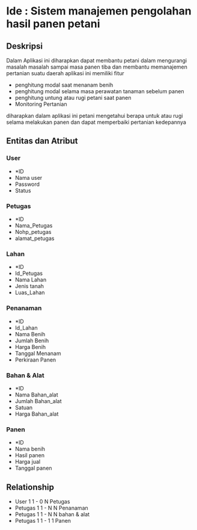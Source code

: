 # Ide : Sistem manajemen pengolahan hasil panen petani

## Deskripsi
Dalam Aplikasi ini diharapkan dapat membantu petani dalam mengurangi masalah masalah sampai masa panen tiba dan membantu memanajemen pertanian suatu daerah
aplikasi ini memiliki fitur 
- penghitung modal saat menanam benih 
- penghitung modal selama masa perawatan tanaman sebelum panen 
- penghitung untung atau rugi petani saat panen
- Monitoring Pertanian

diharapkan dalam aplikasi ini petani mengetahui berapa untuk atau rugi selama melakukan panen dan dapat memperbaiki pertanian kedepannya

## Entitas dan Atribut

### User
- \*ID
- Nama user
- Password
- Status

### Petugas
- \*ID
- Nama_Petugas
- Nohp_petugas
- alamat_petugas

### Lahan
- \*ID
- Id_Petugas
- Nama Lahan
- Jenis tanah
- Luas_Lahan
### Penanaman
- \*ID
- Id_Lahan
- Nama Benih
- Jumlah Benih
- Harga Benih
- Tanggal Menanam
- Perkiraan Panen

### Bahan & Alat
- \*ID
- Nama Bahan_alat
- Jumlah Bahan_alat
- Satuan
- Harga Bahan_alat

### Panen
- \*ID
- Nama benih
- Hasil panen 
- Harga jual
- Tanggal panen

## Relationship
- User 1 1 - 0 N Petugas
- Petugas 1 1 - N N Penanaman
- Petugas 1 1 - N N bahan & alat
- Petugas 1 1 - 1 1 Panen
